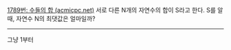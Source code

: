[1789번: 수들의 합 (acmicpc.net)](https://www.acmicpc.net/problem/1789)
서로 다른 N개의 자연수의 합이 S라고 한다. S를 알 때, 자연수 N의 최댓값은 얼마일까?

-----------------------------------

그냥 1부터
